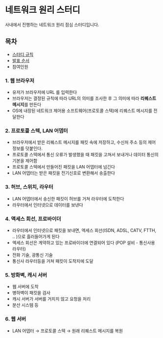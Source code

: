 # 네트워크 원리 스터디

사내에서 진행하는 네트워크 원리 점심 스터디입니다.

## 목차

- [스터디 규칙](./src/rule.md)
- [발표 순서](https://smartdoctor.atlassian.net/wiki/spaces/BE/pages/839024641/2025.02)
- 참여인원

### 1. 웹 브라우저

- 유저가 브라우저에 URL 를 입력한다
- 브라우저는 결정된 규칙에 따라 URL의 의미를 조사한 후 그 의미에 따라 **리퀘스트 메시지**를 만든다
- OS에 내장된 네트워크 제어용 소프트웨어(프로토콜 스텍)에 리퀘스트 메시지를 전달한다

### 2. 프로토콜 스텍, LAN 어뎁터

- 브라우저에서 받은 리퀘스트 메시지를 패킷 속에 저장하고, 수신처 주소 등의 제어 정보를 덧붙인다.
- 프로토콜 스텍에서 통신 오류가 발생했을 때 패킷을 고쳐서 보내거나 데이터 통신의 기본을 제어함
- 프로토콜 스텍에서 만들어진 패킷을 LAN 어뎁터에 넘긴다
- LAN 어뎁터는 받은 패킷을 전기신호로 변환해서 송출한다

### 3. 허브, 스위치, 라우터

- LAN 어뎁터에서 송신한 패킷이 허브를 거쳐 라우터에 도착한다
- 라우터에서 인터넷으로 데이터를 보낸다

### 4. 액세스 회선, 프로바이더

- 라우터에서 인터넷으로 패킷을 보내면, 엑세스 회선(ISDN, ADSL, CATV, FTTH, .. )으로 흘러들어가게 된다
- 엑세스 회선은 계약하고 있는 프로바이더에 연결되어 있다 (POP 설비 - 통신사용 라우터)
- 전화 기술, 광통신 기술
- 통신사 라우터등을 거쳐 패킷이 도착지에 도달

### 5. 방화벽, 캐시 서버

- 웹 서버에 도착
- 병하벽이 패킷을 검사
- 캐시 서버가 서버를 거치치 않고 요청을 처리
- 분산 시스템 등

### 6. 웹 서버

- LAN 어뎁터 → 프로토콜 스텍 → 원래 리퀘스트 메시지를 복원
